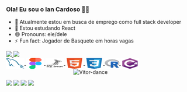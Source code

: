 ### Ola! Eu sou o Ian Cardoso 🙋‍♂️
- 🔭 Atualmente estou em busca de emprego  como full stack developer
- 🌱 Estou estudando React
- 😄 Pronouns: ele/dele
- ⚡ Fun fact: Jogador de Basquete em horas vagas

<div>
  <a href="https://github.com/iancardoso">
  <img height="180em" src="https://github-readme-stats.vercel.app/api?username=iancardoso&show_icons=true&theme=dark&include_all_commits=true&count_private=true"/>
  <img height="180em" src="https://github-readme-stats.vercel.app/api/top-langs/?username=iancardoso&layout=compact&langs_count=7&theme=dark"/>
</div>
  
  <img align="center" alt="Vitor-mysql" height="30" width="50"  src = "https://github.com/devicons/devicon/blob/master/icons/mysql/mysql-original.svg">
  <img align="center" alt="Vitor-Figma" height="30" width="50" src= "https://github.com/devicons/devicon/blob/master/icons/figma/figma-original.svg">
  <img align="center" alt="Vitor-mysqlServer" height="30" width="50" src="https://github.com/devicons/devicon/blob/master/icons/microsoftsqlserver/microsoftsqlserver-plain-wordmark.svg">
  <img align="center" alt="Vitor-HTML" height="30" width="50" src="https://raw.githubusercontent.com/devicons/devicon/master/icons/html5/html5-original.svg">
  <img align="center" alt="Vitor-CSS" height="30" width="50" src="https://raw.githubusercontent.com/devicons/devicon/master/icons/css3/css3-original.svg">
  <img align="center" alt="Vitor-PowerBi" height="30" width="40" src="https://github.com/devicons/devicon/blob/master/icons/r/r-original.svg">
  <img align="center" alt="Vitor-Csharp" height="30" width="50" src="https://raw.githubusercontent.com/devicons/devicon/master/icons/csharp/csharp-original.svg">
  <img align="right"  alt="Vitor-dance" height="350" width="320" src="https://metropolitanafm.com.br/wp-content/uploads/2019/01/gif-menina-dan%C3%A7ando-maisa.gif">
</div>

##

<div>
  <a href="https://www.instagram.com/xlopes_x/" target="_blank"><img src="https://img.shields.io/badge/-Instagram-%23E4405F?style=for-the-badge&logo=instagram&logoColor=white" target="_blank"></a>
 <a href="Twich_tv/xlopesxxx#8003" target="_blank"><img src="https://img.shields.io/badge/Discord-7289DA?style=for-the-badge&logo=discord&logoColor=white" target="_blank"></a> 
  <a href = "email:vitorlopes758@gmail.com"><img src="https://img.shields.io/badge/-Gmail-%23333?style=for-the-badge&logo=gmail&logoColor=white" target="_blank"></a>
  <a href="https://www.linkedin.com/in/vitor-lopes-a183a71b7/" target="_blank"><img src="https://img.shields.io/badge/-LinkedIn-%230077B5?style=for-the-badge&logo=linkedin&logoColor=white" target="_blank"></a>
  
